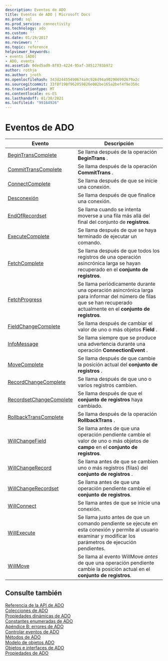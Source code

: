 ```yaml
---
description: Eventos de ADO
title: Eventos de ADO | Microsoft Docs
ms.prod: sql
ms.prod_service: connectivity
ms.technology: ado
ms.custom: ''
ms.date: 01/19/2017
ms.reviewer: ''
ms.topic: reference
helpviewer_keywords:
- events [ADO]
- ADO, events
ms.assetid: 0ded5ad9-8f83-4224-95af-38512783b972
author: rothja
ms.author: jroth
ms.openlocfilehash: 343d24455490674a9c926d94a902906992679a2c
ms.sourcegitcommit: 33f0f190f962059826e002be165a2bef4f9e350c
ms.translationtype: MT
ms.contentlocale: es-ES
ms.lasthandoff: 01/30/2021
ms.locfileid: "99164926"
---
```

# <a name="ado-events"></a>Eventos de ADO

|Evento|Descripción|  
|-|-|  
|[BeginTransComplete](./begintranscomplete-committranscomplete-and-rollbacktranscomplete-events-ado.md)|Se llama después de la operación **BeginTrans** .|  
|[CommitTransComplete](./begintranscomplete-committranscomplete-and-rollbacktranscomplete-events-ado.md)|Se llama después de la operación **CommitTrans** .|  
|[ConnectComplete](./connectcomplete-and-disconnect-events-ado.md)|Se llama después de que se inicie una conexión.|  
|[Desconexión](./connectcomplete-and-disconnect-events-ado.md)|Se llama después de que finalice una conexión.|  
|[EndOfRecordset](./endofrecordset-event-ado.md)|Se llama cuando se intenta moverse a una fila más allá del final del conjunto de **registros**.|  
|[ExecuteComplete](./executecomplete-event-ado.md)|Se llama después de que se haya terminado de ejecutar un comando.|  
|[FetchComplete](./fetchcomplete-event-ado.md)|Se llama después de que todos los registros de una operación asincrónica larga se hayan recuperado en el **conjunto de registros**.|  
|[FetchProgress](./fetchprogress-event-ado.md)|Se llama periódicamente durante una operación asincrónica larga para informar del número de filas que se han recuperado actualmente en el **conjunto de registros**.|  
|[FieldChangeComplete](./willchangefield-and-fieldchangecomplete-events-ado.md)|Se llama después de cambiar el valor de uno o más objetos **Field** .|  
|[InfoMessage](./infomessage-event-ado.md)|Se llama siempre que se produce una advertencia durante una operación **ConnectionEvent** .|  
|[MoveComplete](./willmove-and-movecomplete-events-ado.md)|Se llama después de que cambie la posición actual del **conjunto de registros** .|  
|[RecordChangeComplete](./willchangerecord-and-recordchangecomplete-events-ado.md)|Se llama después de que uno o varios registros cambien.|  
|[RecordsetChangeComplete](./willchangerecordset-and-recordsetchangecomplete-events-ado.md)|Se llama después de que el **conjunto de registros** haya cambiado.|  
|[RollbackTransComplete](./begintranscomplete-committranscomplete-and-rollbacktranscomplete-events-ado.md)|Se llama después de la operación **RollbackTrans** .|  
|[WillChangeField](./willchangefield-and-fieldchangecomplete-events-ado.md)|Se llama antes de que una operación pendiente cambie el valor de uno o más objetos de **campo** en el **conjunto de registros**.|  
|[WillChangeRecord](./willchangerecord-and-recordchangecomplete-events-ado.md)|Se llama antes de que se cambien uno o más registros (filas) del **conjunto de registros** .|  
|[WillChangeRecordset](./willchangerecordset-and-recordsetchangecomplete-events-ado.md)|Se llama antes de que una operación pendiente cambie el **conjunto de registros**.|  
|[WillConnect](./willconnect-event-ado.md)|Se llama antes de que se inicie una conexión.|  
|[WillExecute](./willexecute-event-ado.md)|Se llama justo antes de que un comando pendiente se ejecute en esta conexión y permite al usuario examinar y modificar los parámetros de ejecución pendientes.|  
|[WillMove](./willmove-and-movecomplete-events-ado.md)|Se  llama al evento WillMove *antes* de que una operación pendiente cambie la posición actual en el **conjunto de registros**.|  
  
## <a name="see-also"></a>Consulte también  
 [Referencia de la API de ADO](./ado-api-reference.md)   
 [Colecciones de ADO](./ado-collections.md)   
 [Propiedades dinámicas de ADO](./ado-dynamic-properties.md)   
 [Constantes enumeradas de ADO](./ado-enumerated-constants.md)   
 [Apéndice B: errores de ADO](../../guide/appendixes/appendix-b-ado-errors.md)   
 [Controlar eventos de ADO](../../guide/data/handling-ado-events.md)   
 [Métodos de ADO](./ado-methods.md)   
 [Modelo de objetos ADO](./ado-object-model.md)   
 [Objetos e interfaces de ADO](./ado-objects-and-interfaces.md)   
 [Propiedades de ADO](./ado-properties.md)